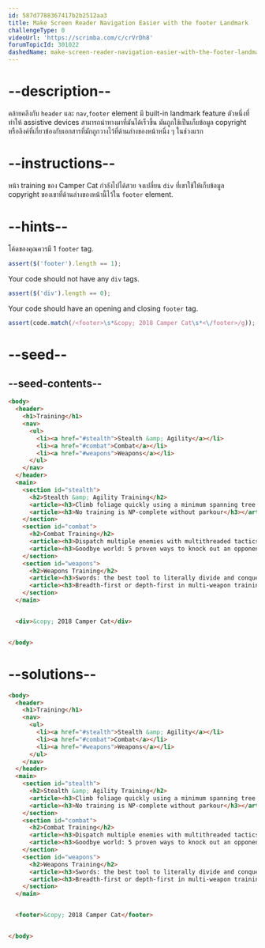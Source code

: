 ```yaml
---
id: 587d7788367417b2b2512aa3
title: Make Screen Reader Navigation Easier with the footer Landmark
challengeType: 0
videoUrl: 'https://scrimba.com/c/crVrDh8'
forumTopicId: 301022
dashedName: make-screen-reader-navigation-easier-with-the-footer-landmark
---
```


# --description--

คล้ายคลึงกับ `header` และ `nav`,`footer` element มี built-in landmark feature ตัวหนึ่งที่ทำให้ assistive devices สามารถนำทางมาที่มันได้เร็วขึ้น
มันถูกใช้เป็นเก็บข้อมูล copyright หรือลิงค์ที่เกี่ยวข้องกับเอกสารที่มักถูกวางไว้ที่ด้านล่างของหน้าหนึ่ง ๆ ในช่วงแรก

# --instructions--

หน้า training ของ Camper Cat กำลังไปได้สวย
จงเปลี่ยน `div` ที่เขาใช้ให้เก็บข้อมูล copyright ของเขาที่ด้านล่างของหน้านี้ไว้ใน `footer` element.

# --hints--

โค้ดของคุณควรมี 1 `footer` tag.

```js
assert($('footer').length == 1);
```

Your code should not have any `div` tags.

```js
assert($('div').length == 0);
```

Your code should have an opening and closing `footer` tag.

```js
assert(code.match(/<footer>\s*&copy; 2018 Camper Cat\s*<\/footer>/g));
```

# --seed--

## --seed-contents--

```html
<body>
  <header>
    <h1>Training</h1>
    <nav>
      <ul>
        <li><a href="#stealth">Stealth &amp; Agility</a></li>
        <li><a href="#combat">Combat</a></li>
        <li><a href="#weapons">Weapons</a></li>
      </ul>
    </nav>
  </header>
  <main>
    <section id="stealth">
      <h2>Stealth &amp; Agility Training</h2>
      <article><h3>Climb foliage quickly using a minimum spanning tree approach</h3></article>
      <article><h3>No training is NP-complete without parkour</h3></article>
    </section>
    <section id="combat">
      <h2>Combat Training</h2>
      <article><h3>Dispatch multiple enemies with multithreaded tactics</h3></article>
      <article><h3>Goodbye world: 5 proven ways to knock out an opponent</h3></article>
    </section>
    <section id="weapons">
      <h2>Weapons Training</h2>
      <article><h3>Swords: the best tool to literally divide and conquer</h3></article>
      <article><h3>Breadth-first or depth-first in multi-weapon training?</h3></article>
    </section>
  </main>


  <div>&copy; 2018 Camper Cat</div>


</body>
```

# --solutions--

```html
<body>
  <header>
    <h1>Training</h1>
    <nav>
      <ul>
        <li><a href="#stealth">Stealth &amp; Agility</a></li>
        <li><a href="#combat">Combat</a></li>
        <li><a href="#weapons">Weapons</a></li>
      </ul>
    </nav>
  </header>
  <main>
    <section id="stealth">
      <h2>Stealth &amp; Agility Training</h2>
      <article><h3>Climb foliage quickly using a minimum spanning tree approach</h3></article>
      <article><h3>No training is NP-complete without parkour</h3></article>
    </section>
    <section id="combat">
      <h2>Combat Training</h2>
      <article><h3>Dispatch multiple enemies with multithreaded tactics</h3></article>
      <article><h3>Goodbye world: 5 proven ways to knock out an opponent</h3></article>
    </section>
    <section id="weapons">
      <h2>Weapons Training</h2>
      <article><h3>Swords: the best tool to literally divide and conquer</h3></article>
      <article><h3>Breadth-first or depth-first in multi-weapon training?</h3></article>
    </section>
  </main>


  <footer>&copy; 2018 Camper Cat</footer>


</body>
```
